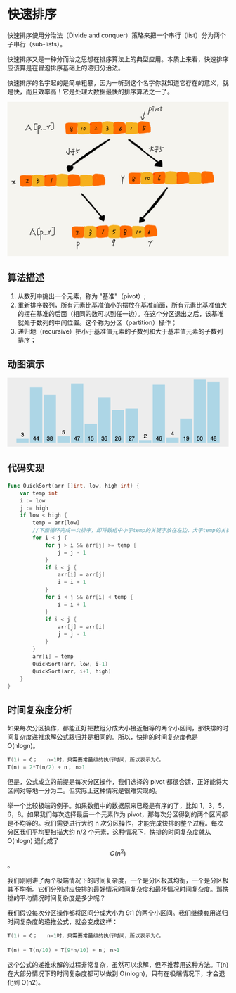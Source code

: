 # 快速排序

快速排序使用分治法（Divide and conquer）策略来把一个串行（list）分为两个子串行（sub-lists）。

快速排序又是一种分而治之思想在排序算法上的典型应用。本质上来看，快速排序应该算是在冒泡排序基础上的递归分治法。

快速排序的名字起的是简单粗暴，因为一听到这个名字你就知道它存在的意义，就是快，而且效率高！它是处理大数据最快的排序算法之一了。

![](../../.gitbook/assets/image%20%2860%29.png)

## **算法描述**

1. 从数列中挑出一个元素，称为 "基准"（pivot）;
2. 重新排序数列，所有元素比基准值小的摆放在基准前面，所有元素比基准值大的摆在基准的后面（相同的数可以到任一边）。在这个分区退出之后，该基准就处于数列的中间位置。这个称为分区（partition）操作；
3. 递归地（recursive）把小于基准值元素的子数列和大于基准值元素的子数列排序；

## **动图演示**

![](../../.gitbook/assets/quick-sort.gif)

## 代码实现

```go
func QuickSort(arr []int, low, high int) {
	var temp int
	i := low
	j := high
	if low < high {
		temp = arr[low]
		//下面循环完成一次排序，即将数组中小于temp的关键字放在左边，大于temp的关键字放在右边
		for i < j {
			for j > i && arr[j] >= temp {
				j = j - 1
			}
			if i < j {
				arr[i] = arr[j]
				i = i + 1
			}
			for i < j && arr[i] < temp {
				i = i + 1
			}
			if i < j {
				arr[j] = arr[i]
				j = j - 1
			}
		}
		arr[i] = temp
		QuickSort(arr, low, i-1)
		QuickSort(arr, i+1, high)
	}
}
```

## **时间复杂度分析**

如果每次分区操作，都能正好把数组分成大小接近相等的两个小区间，那快排的时间复杂度递推求解公式跟归并是相同的。所以，快排的时间复杂度也是 O\(nlogn\)。

```go
T(1) = C；   n=1时，只需要常量级的执行时间，所以表示为C。
T(n) = 2*T(n/2) + n； n>1
```

但是，公式成立的前提是每次分区操作，我们选择的 pivot 都很合适，正好能将大区间对等地一分为二。但实际上这种情况是很难实现的。

举一个比较极端的例子。如果数组中的数据原来已经是有序的了，比如 1，3，5，6，8。如果我们每次选择最后一个元素作为 pivot，那每次分区得到的两个区间都是不均等的。我们需要进行大约 n 次分区操作，才能完成快排的整个过程。每次分区我们平均要扫描大约 n/2 个元素，这种情况下，快排的时间复杂度就从 O\(nlogn\) 退化成了 $$O(n^2)$$。

我们刚刚讲了两个极端情况下的时间复杂度，一个是分区极其均衡，一个是分区极其不均衡。它们分别对应快排的最好情况时间复杂度和最坏情况时间复杂度。那快排的平均情况时间复杂度是多少呢？

我们假设每次分区操作都将区间分成大小为 9:1 的两个小区间。我们继续套用递归时间复杂度的递推公式，就会变成这样：

```go
T(1) = C；   n=1时，只需要常量级的执行时间，所以表示为C。

T(n) = T(n/10) + T(9*n/10) + n； n>1
```

这个公式的递推求解的过程非常复杂，虽然可以求解，但不推荐用这种方法。T\(n\) 在大部分情况下的时间复杂度都可以做到 O\(nlogn\)，只有在极端情况下，才会退化到 O\(n2\)。

